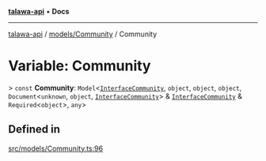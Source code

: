 [**talawa-api**](../../../README.md) • **Docs**

***

[talawa-api](../../../modules.md) / [models/Community](../README.md) / Community

# Variable: Community

\> `const` **Community**: `Model`\<[`InterfaceCommunity`](../interfaces/InterfaceCommunity.md), `object`, `object`, `object`, `Document`\<`unknown`, `object`, [`InterfaceCommunity`](../interfaces/InterfaceCommunity.md)\> & [`InterfaceCommunity`](../interfaces/InterfaceCommunity.md) & `Required`\<`object`\>, `any`\>

## Defined in

[src/models/Community.ts:96](https://github.com/PalisadoesFoundation/talawa-api/blob/f9e8275b1ddff2d3edcec79ee3b37c07998f6cc3/src/models/Community.ts#L96)
